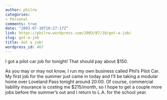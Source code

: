```yaml
---
author: philrw
categories:
- Personal
comments: true
date: "2003-07-10T10:27:17Z"
link: https://philrw.wordpress.com/2003/07/10/got-a-job/
slug: got-a-job
title: Got a job!
wordpress_id: 467
---
```


I got a pilot car job for tonight! That should pay about $150.

<!--more-->

As you may or may not know, I run my own business called Phil’s Pilot Car. My first job for the summer just came in today and I’ll be taking a modular home over Loveland Pass tonight around 20:00. Of course, commercial liability insurance is costing me $215/month, so I hope to get a couple more jobs before the summer’s out and I return to L.A. for the school year.